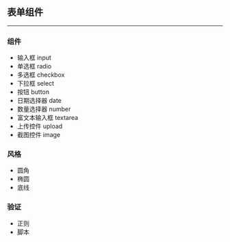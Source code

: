 ## 表单组件
***

### 组件
* 输入框 input
* 单选框 radio
* 多选框 checkbox
* 下拉框 select
* 按钮 button
* 日期选择器 date
* 数量选择器 number
* 富文本输入框 textarea
* 上传控件 upload
* 截图控件 image

### 风格
* 圆角
* 椭圆
* 底线

### 验证
* 正则
* 脚本

